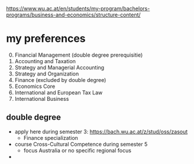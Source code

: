 https://www.wu.ac.at/en/students/my-program/bachelors-programs/business-and-economics/structure-content/

# my preferences
0. Financial Management (double degree prerequisitie)
1. Accounting and Taxation
2. Strategy and Managerial Accounting
3. Strategy and Organization
4. Finance (excluded by double degree)
5. Economics Core
6. International and European Tax Law
7. International Business

## double degree
- apply here during semester 3: https://bach.wu.ac.at/z/stud/oss/zasout
	- Finance specialization
- course Cross-Cultural Competence during semester 5
	- focus Australia or no specific regional focus
- 